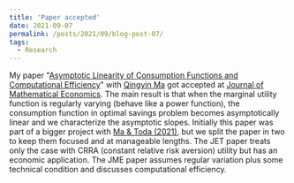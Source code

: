 ```yaml
---
title: 'Paper accepted'
date: 2021-09-07
permalink: /posts/2021/09/blog-post-07/
tags:
  - Research
---
```


My paper "[Asymptotic Linearity of Consumption Functions and Computational Efficiency](https://arxiv.org/abs/2002.09108)" with [Qingyin Ma](https://qingyin-ma.github.io/) got accepted at [Journal of Mathematical Economics](https://www.journals.elsevier.com/journal-of-mathematical-economics). The main result is that when the marginal utility function is regularly varying (behave like a power function), the consumption function in optimal savings problem becomes asymptotically linear and we characterize the asymptotic slopes. Initially this paper was part of a bigger project with [Ma & Toda (2021)](https://doi.org/10.1016/j.jet.2021.105193), but we split the paper in two to keep them focused and at manageable lengths. The JET paper treats only the case with CRRA (constant relative risk aversion) utility but has an economic application. The JME paper assumes regular variation plus some technical condition and discusses computational efficiency.

